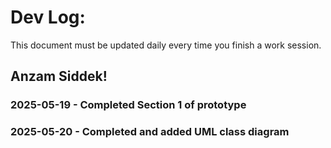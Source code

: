 # Dev Log:

This document must be updated daily every time you finish a work session.

## Anzam Siddek!

### 2025-05-19 - Completed Section 1 of prototype

### 2025-05-20 - Completed and added UML class diagram
